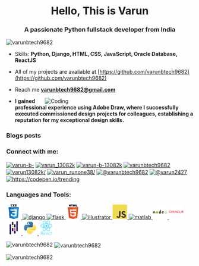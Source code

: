 <h1 align="center">Hello, This is Varun</h1>
<h3 align="center">A passionate Python fullstack developer from India</h3>

<p align="left"> <img src="https://komarev.com/ghpvc/?username=varunbtech9682&label=Profile%20views&color=0e75b6&style=flat" alt="varunbtech9682" /> </p>

- Skills:  **Python, Django, HTML, CSS, JavaScript, Oracle Database, ReactJS**

- All of my projects are available at [https://github.com/varunbtech9682](https://github.com/varunbtech9682)

- Reach me **varunbtech9682@gmail.com**
<img align="right" alt="Coding" width="400" src="https://media.tenor.com/NOYF3f82b_gAAAAC/programmer.gif"> 

- **I gained professional experience using Adobe Draw, where I successfully executed commissioned design projects for colleagues, establishing a reputation for my exceptional design skills.**

### Blogs posts
<!-- BLOG-POST-LIST:START -->
<!-- BLOG-POST-LIST:END -->

<h3 align="left">Connect with me:</h3>
<p align="left">
<a href="https://codepen.io/varun-b-" target="blank"><img align="center" src="https://raw.githubusercontent.com/rahuldkjain/github-profile-readme-generator/master/src/images/icons/Social/codepen.svg" alt="varun-b-" height="30" width="40" /></a>
<a href="https://twitter.com/varun_13082k" target="blank"><img align="center" src="https://raw.githubusercontent.com/rahuldkjain/github-profile-readme-generator/master/src/images/icons/Social/twitter.svg" alt="varun_13082k" height="30" width="40" /></a>
<a href="https://linkedin.com/in/varun-b-13082k" target="blank"><img align="center" src="https://raw.githubusercontent.com/rahuldkjain/github-profile-readme-generator/master/src/images/icons/Social/linked-in-alt.svg" alt="varun-b-13082k" height="30" width="40" /></a>
<a href="https://codesandbox.com/varunbtech9682" target="blank"><img align="center" src="https://raw.githubusercontent.com/rahuldkjain/github-profile-readme-generator/master/src/images/icons/Social/codesandbox.svg" alt="varunbtech9682" height="30" width="40" /></a>
<a href="https://fb.com/varun13082k/" target="blank"><img align="center" src="https://raw.githubusercontent.com/rahuldkjain/github-profile-readme-generator/master/src/images/icons/Social/facebook.svg" alt="varun13082k/" height="30" width="40" /></a>
<a href="https://instagram.com/varun_runone38/" target="blank"><img align="center" src="https://raw.githubusercontent.com/rahuldkjain/github-profile-readme-generator/master/src/images/icons/Social/instagram.svg" alt="varun_runone38/" height="30" width="40" /></a>
<a href="https://medium.com/@varunbtech9682" target="blank"><img align="center" src="https://raw.githubusercontent.com/rahuldkjain/github-profile-readme-generator/master/src/images/icons/Social/medium.svg" alt="@varunbtech9682" height="30" width="40" /></a>
<a href="https://www.hackerearth.com/@varun2427" target="blank"><img align="center" src="https://raw.githubusercontent.com/rahuldkjain/github-profile-readme-generator/master/src/images/icons/Social/hackerearth.svg" alt="@varun2427" height="30" width="40" /></a>
<a href="/https://codepen.io/trending" target="blank"><img align="center" src="https://raw.githubusercontent.com/rahuldkjain/github-profile-readme-generator/master/src/images/icons/Social/rss.svg" alt="https://codepen.io/trending" height="30" width="40" /></a>
</p>

<h3 align="left">Languages and Tools:</h3>
<p align="left"> <a href="https://www.w3schools.com/css/" target="_blank" rel="noreferrer"> <img src="https://raw.githubusercontent.com/devicons/devicon/master/icons/css3/css3-original-wordmark.svg" alt="css3" width="40" height="40"/> </a> <a href="https://www.djangoproject.com/" target="_blank" rel="noreferrer"> <img src="https://cdn.worldvectorlogo.com/logos/django.svg" alt="django" width="40" height="40"/> </a> <a href="https://flask.palletsprojects.com/" target="_blank" rel="noreferrer"> <img src="https://www.vectorlogo.zone/logos/pocoo_flask/pocoo_flask-icon.svg" alt="flask" width="40" height="40"/> </a> <a href="https://www.w3.org/html/" target="_blank" rel="noreferrer"> <img src="https://raw.githubusercontent.com/devicons/devicon/master/icons/html5/html5-original-wordmark.svg" alt="html5" width="40" height="40"/> </a> <a href="https://www.adobe.com/in/products/illustrator.html" target="_blank" rel="noreferrer"> <img src="https://www.vectorlogo.zone/logos/adobe_illustrator/adobe_illustrator-icon.svg" alt="illustrator" width="40" height="40"/> </a> <a href="https://developer.mozilla.org/en-US/docs/Web/JavaScript" target="_blank" rel="noreferrer"> <img src="https://raw.githubusercontent.com/devicons/devicon/master/icons/javascript/javascript-original.svg" alt="javascript" width="40" height="40"/> </a> <a href="https://www.mathworks.com/" target="_blank" rel="noreferrer"> <img src="https://upload.wikimedia.org/wikipedia/commons/2/21/Matlab_Logo.png" alt="matlab" width="40" height="40"/> </a> <a href="https://nodejs.org" target="_blank" rel="noreferrer"> <img src="https://raw.githubusercontent.com/devicons/devicon/master/icons/nodejs/nodejs-original-wordmark.svg" alt="nodejs" width="40" height="40"/> </a> <a href="https://www.oracle.com/" target="_blank" rel="noreferrer"> <img src="https://raw.githubusercontent.com/devicons/devicon/master/icons/oracle/oracle-original.svg" alt="oracle" width="40" height="40"/> </a> <a href="https://pandas.pydata.org/" target="_blank" rel="noreferrer"> <img src="https://raw.githubusercontent.com/devicons/devicon/2ae2a900d2f041da66e950e4d48052658d850630/icons/pandas/pandas-original.svg" alt="pandas" width="40" height="40"/> </a> <a href="https://www.python.org" target="_blank" rel="noreferrer"> <img src="https://raw.githubusercontent.com/devicons/devicon/master/icons/python/python-original.svg" alt="python" width="40" height="40"/> </a> <a href="https://reactjs.org/" target="_blank" rel="noreferrer"> <img src="https://raw.githubusercontent.com/devicons/devicon/master/icons/react/react-original-wordmark.svg" alt="react" width="40" height="40"/> </a> </p>

<p><img align="left" src="https://github-readme-stats.vercel.app/api/top-langs?username=varunbtech9682&show_icons=true&locale=en&layout=compact" alt="varunbtech9682" /></p>

<p>&nbsp;<img align="center" src="https://github-readme-stats.vercel.app/api?username=varunbtech9682&show_icons=true&locale=en" alt="varunbtech9682" /></p>

<p><img align="center" src="https://github-readme-streak-stats.herokuapp.com/?user=varunbtech9682&" alt="varunbtech9682" /></p>


